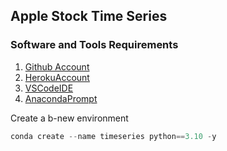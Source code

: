 ## Apple Stock Time Series

### Software and Tools Requirements

1. [Github Account](https://github.com)
2. [HerokuAccount](https:heroku.com)
3. [VSCodeIDE](HTTPS://code.visualstudio.com/)
4. [AnacondaPrompt](https://anaconda.org/anaconda/anaconda_prompt)

Create a b-new environment 

```python
conda create --name timeseries python==3.10 -y
```